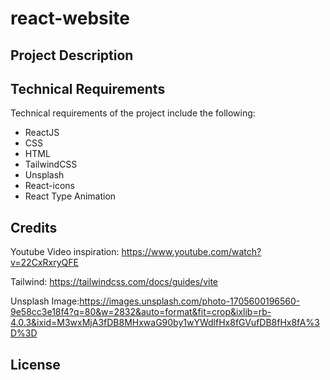 # react-website

## Project Description

## Technical Requirements

Technical requirements of the project include the following:

- ReactJS
- CSS
- HTML
- TailwindCSS
- Unsplash
- React-icons
- React Type Animation

## Credits

Youtube Video inspiration: https://www.youtube.com/watch?v=22CxRxryQFE

Tailwind: https://tailwindcss.com/docs/guides/vite

Unsplash Image:https://images.unsplash.com/photo-1705600196560-9e58cc3e18f4?q=80&w=2832&auto=format&fit=crop&ixlib=rb-4.0.3&ixid=M3wxMjA3fDB8MHxwaG90by1wYWdlfHx8fGVufDB8fHx8fA%3D%3D

## License
